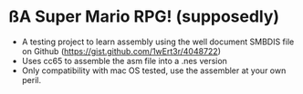# ßA Super Mario RPG! (supposedly)
* A testing project to learn assembly using the well document SMBDIS file on Github (https://gist.github.com/1wErt3r/4048722)
* Uses cc65 to assemble the asm file into a .nes version
* Only compatibility with mac OS tested, use the assembler at your own peril.